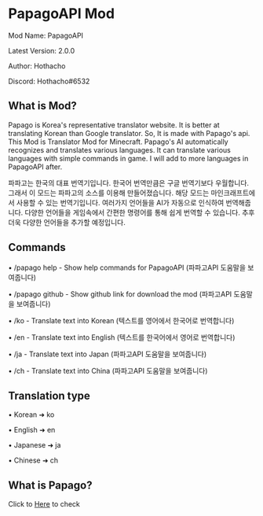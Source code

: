 # PapagoAPI Mod
Mod Name: PapagoAPI

Latest Version: 2.0.0

Author: Hothacho

Discord: Hothacho#6532

## What is Mod?

Papago is Korea's representative translator website.
It is better at translating Korean than Google translator.
So, It is made with Papago's api. 
This Mod is Translator Mod for Minecraft.
Papago's AI automatically recognizes and translates various languages.
It can translate various languages with simple commands in game.
I will add to more languages in PapagoAPI after.

파파고는 한국의 대표 번역기입니다.
한국어 번역만큼은 구글 번역기보다 우월합니다.
그래서 이 모드는 파파고의 소스를 이용해 만들어졌습니다.
해당 모드는 마인크래프트에서 사용할 수 있는 번역기입니다.
여러가지 언어들을 AI가 자동으로 인식하여 번역해줍니다.
다양한 언어들을 게임속에서 간편한 명령어를 통해 쉽게 번역할 수 있습니다.
추후 더욱 다양한 언어들을 추가할 예정입니다.

## Commands

• /papago help - Show help commands for PapagoAPI (파파고API 도움말을 보여줍니다)

• /papago github - Show github link for download the mod (파파고API 도움말을 보여줍니다)

• /ko <text> - Translate text into Korean (텍스트를 영어에서 한국어로 번역합니다)

• /en <text> - Translate text into English (텍스트를 한국어에서 영어로 번역합니다)

• /ja <text> - Translate text into Japan (파파고API 도움말을 보여줍니다)

• /ch <text> - Translate text into China (파파고API 도움말을 보여줍니다)


## Translation type

• Korean ➜ ko

• English ➜ en

• Japanese ➜ ja

• Chinese ➜ ch


## What is Papago?

Click to [Here](https://papago.naver.com/) to check

